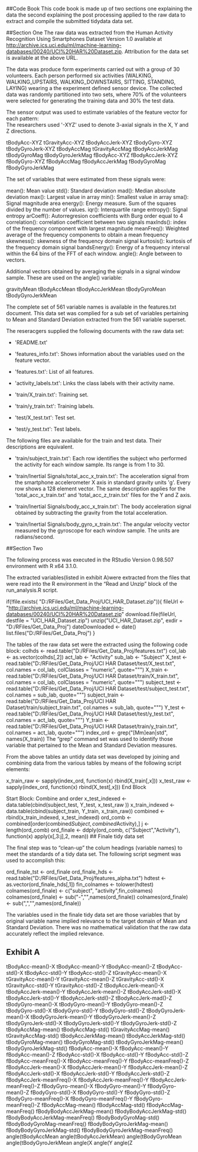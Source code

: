 
##Code Book
This code book is made up of two sections one explaining the data the second explaining the post processing applied to the raw data to extract and compile the submitted tidydata data set. 

##Section One
The raw data was extracted from the Human Activity Recognition Using Smartphones Dataset Version 1.0 available at http://archive.ics.uci.edu/ml/machine-learning-databases/00240/UCI%20HAR%20Dataset.zip.  Attribution for the data set is available at the above URL.

The data was produce form experiments carried out with a group of 30 volunteers. Each person performed six activities (WALKING, WALKING_UPSTAIRS, WALKING_DOWNSTAIRS, SITTING, STANDING, LAYING) wearing a the experiment defined sensor device. The collected data was randomly partitioned into two sets, where 70% of the volunteers were selected for generating the training data and 30% the test data. 

The sensor output was used to estimate variables of the feature vector for each pattern:  
The researchers used '-XYZ' used to denote 3-axial signals in the X, Y and Z directions.

tBodyAcc-XYZ
tGravityAcc-XYZ
tBodyAccJerk-XYZ
tBodyGyro-XYZ
tBodyGyroJerk-XYZ
tBodyAccMag
tGravityAccMag
tBodyAccJerkMag
tBodyGyroMag
tBodyGyroJerkMag
fBodyAcc-XYZ
fBodyAccJerk-XYZ
fBodyGyro-XYZ
fBodyAccMag
fBodyAccJerkMag
fBodyGyroMag
fBodyGyroJerkMag

The set of variables that were estimated from these signals were: 

mean(): Mean value
std(): Standard deviation
mad(): Median absolute deviation 
max(): Largest value in array
min(): Smallest value in array
sma(): Signal magnitude area
energy(): Energy measure. Sum of the squares divided by the number of values. 
iqr(): Interquartile range 
entropy(): Signal entropy
arCoeff(): Autorregresion coefficients with Burg order equal to 4
correlation(): correlation coefficient between two signals
maxInds(): index of the frequency component with largest magnitude
meanFreq(): Weighted average of the frequency components to obtain a mean frequency
skewness(): skewness of the frequency domain signal 
kurtosis(): kurtosis of the frequency domain signal 
bandsEnergy(): Energy of a frequency interval within the 64 bins of the FFT of each window.
angle(): Angle between to vectors.

Additional vectors obtained by averaging the signals in a signal window sample. These are used on the angle() variable:

gravityMean
tBodyAccMean
tBodyAccJerkMean
tBodyGyroMean
tBodyGyroJerkMean

The complete set of 561 variable names is available in the features.txt document.  This data set was complied for a sub set of variables pertaining to Mean and Standard Deviation extracted from the 561 variable superset. 


The reseracgers supplied the following documents with the raw data set:
- 'README.txt'

- 'features_info.txt': Shows information about the variables used on the feature vector.

- 'features.txt': List of all features.

- 'activity_labels.txt': Links the class labels with their activity name.

- 'train/X_train.txt': Training set.

- 'train/y_train.txt': Training labels.

- 'test/X_test.txt': Test set.

- 'test/y_test.txt': Test labels.

The following files are available for the train and test data. Their descriptions are equivalent. 

- 'train/subject_train.txt': Each row identifies the subject who performed the activity for each window sample. Its range is from 1 to 30. 

- 'train/Inertial Signals/total_acc_x_train.txt': The acceleration signal from the smartphone accelerometer X axis in standard gravity units 'g'. Every row shows a 128 element vector. The same description applies for the 'total_acc_x_train.txt' and 'total_acc_z_train.txt' files for the Y and Z axis. 

- 'train/Inertial Signals/body_acc_x_train.txt': The body acceleration signal obtained by subtracting the gravity from the total acceleration. 

- 'train/Inertial Signals/body_gyro_x_train.txt': The angular velocity vector measured by the gyroscope for each window sample. The units are radians/second. 

##Section Two

The following process was executed in the RStudio Version 0.98.507 environment with R x64 3.1.0.

The extracted variables(listed in exhibit A)were extracted from the files that were read into the R environment in the “Read and Unzip” block of the run_analysis.R script. 

if(!file.exists( "D:/RFiles/Get_Data_Proj/UCI_HAR_Dataset.zip")){
                 fileUrl <- "http://archive.ics.uci.edu/ml/machine-learning-databases/00240/UCI%20HAR%20Dataset.zip"
                 download.file(fileUrl, destfile =  "UCI_HAR_Dataset.zip")
                 unzip("UCI_HAR_Dataset.zip", exdir = "D:/RFiles/Get_Data_Proj")
                 dateDownloaded <- date()
                 list.files("D:/RFiles/Get_Data_Proj")
}

The tables of the raw data set were the extracted using the following code block:
colhds <- read.table("D:/RFiles/Get_Data_Proj/features.txt")
col_lab <- as.vector(colhds[,2])
act_lab <- "Activity"
sub_lab <- "Subject"
X_test <- read.table("D:/RFiles/Get_Data_Proj/UCI HAR Dataset/test/X_test.txt", col.names = col_lab, colClasses = "numeric", quote="\"")
X_train <- read.table("D:/RFiles/Get_Data_Proj/UCI HAR Dataset/train/X_train.txt", col.names = col_lab, colClasses = "numeric", quote="\"")
subject_test <- read.table("D:/RFiles/Get_Data_Proj/UCI HAR Dataset/test/subject_test.txt", col.names = sub_lab, quote="\"")
subject_train <- read.table("D:/RFiles/Get_Data_Proj/UCI HAR Dataset/train/subject_train.txt", col.names = sub_lab, quote="\"")
Y_test <- read.table("D:/RFiles/Get_Data_Proj/UCI HAR Dataset/test/y_test.txt", col.names = act_lab, quote="\"")
Y_train <- read.table("D:/RFiles/Get_Data_Proj/UCI HAR Dataset/train/y_train.txt", col.names = act_lab, quote="\"")
index_ord <- grep("[Mm]ean|std", names(X_train))
The “grep” command set was used to identify those variable that pertained to the Mean and Standard Deviation measures.

From the above tables an untidy data set was developed by joining and combining data from the various tables by means of the following script elements:

x_train_raw <- sapply(index_ord, function(x) rbind(X_train[,x]))
x_test_raw <- sapply(index_ord, function(x) rbind(X_test[,x]))
End Block

Start Block: Combine and order
x_test_indexed  <- data.table(cbind(subject_test, Y_test, x_test_raw ))
x_train_indexed  <- data.table(cbind(subject_train, Y_train, x_train_raw))
combined <- rbind(x_train_indexed, x_test_indexed)
ord_comb <- combined[order(combined$Subject, combined$Activity),]
j <- length(ord_comb)
ord_finale <- ddply(ord_comb, c("Subject","Activity"), function(x) apply(x[,3:j],2, mean)) ## Finale tidy data set

The final step was to “clean-up” the colum headings (variable names) to meet the standards of a tidy data set.  The following script segment was used to accomplish this:

ord_finale_tst  <- ord_finale
ord_finale_hds <- read.table("D:/RFiles/Get_Data_Proj/features_alpha.txt")
hdtest <- as.vector(ord_finale_hds[,1])
fin_colnames <- tolower(hdtest)
colnames(ord_finale) <- c("subject", "activity",fin_colnames)
colnames(ord_finale) <- sub("-","",names(ord_finale))
colnames(ord_finale) <- sub(",","",names(ord_finale))

The variables used in the finale tidy data set are those variables that by original variable name implied relevance to the target domain of Mean and Standard Deviation.   There was no mathematical validation that the raw data accurately reflect the implied relevance. 
 
## Exhibit A
tBodyAcc-mean()-X
tBodyAcc-mean()-Y
tBodyAcc-mean()-Z
tBodyAcc-std()-X
tBodyAcc-std()-Y
tBodyAcc-std()-Z
tGravityAcc-mean()-X
tGravityAcc-mean()-Y
tGravityAcc-mean()-Z
tGravityAcc-std()-X
tGravityAcc-std()-Y
tGravityAcc-std()-Z
tBodyAccJerk-mean()-X
tBodyAccJerk-mean()-Y
tBodyAccJerk-mean()-Z
tBodyAccJerk-std()-X
tBodyAccJerk-std()-Y
tBodyAccJerk-std()-Z
tBodyAccJerk-mad()-Z
tBodyGyro-mean()-X
tBodyGyro-mean()-Y
tBodyGyro-mean()-Z
tBodyGyro-std()-X
tBodyGyro-std()-Y
tBodyGyro-std()-Z
tBodyGyroJerk-mean()-X
tBodyGyroJerk-mean()-Y
tBodyGyroJerk-mean()-Z
tBodyGyroJerk-std()-X
tBodyGyroJerk-std()-Y
tBodyGyroJerk-std()-Z
tBodyAccMag-mean()
tBodyAccMag-std()
tGravityAccMag-mean()
tGravityAccMag-std()
tBodyAccJerkMag-mean()
tBodyAccJerkMag-std()
tBodyGyroMag-mean()
tBodyGyroMag-std()
tBodyGyroJerkMag-mean()
tBodyGyroJerkMag-std()
fBodyAcc-mean()-X
fBodyAcc-mean()-Y
fBodyAcc-mean()-Z
fBodyAcc-std()-X
fBodyAcc-std()-Y
fBodyAcc-std()-Z
fBodyAcc-meanFreq()-X
fBodyAcc-meanFreq()-Y
fBodyAcc-meanFreq()-Z
fBodyAccJerk-mean()-X
fBodyAccJerk-mean()-Y
fBodyAccJerk-mean()-Z
fBodyAccJerk-std()-X
fBodyAccJerk-std()-Y
fBodyAccJerk-std()-Z
fBodyAccJerk-meanFreq()-X
fBodyAccJerk-meanFreq()-Y
fBodyAccJerk-meanFreq()-Z
fBodyGyro-mean()-X
fBodyGyro-mean()-Y
fBodyGyro-mean()-Z
fBodyGyro-std()-X
fBodyGyro-std()-Y
fBodyGyro-std()-Z
fBodyGyro-meanFreq()-X
fBodyGyro-meanFreq()-Y
fBodyGyro-meanFreq()-Z
fBodyAccMag-mean()
fBodyAccMag-std()
fBodyAccMag-meanFreq()
fBodyBodyAccJerkMag-mean()
fBodyBodyAccJerkMag-std()
fBodyBodyAccJerkMag-meanFreq()
fBodyBodyGyroMag-std()
fBodyBodyGyroMag-meanFreq()
fBodyBodyGyroJerkMag-mean()
fBodyBodyGyroJerkMag-std()
fBodyBodyGyroJerkMag-meanFreq()
angle(tBodyAccMean
angle(tBodyAccJerkMean)
angle(tBodyGyroMean
angle(tBodyGyroJerkMean
angle(X
angle(Y
angle(Z

